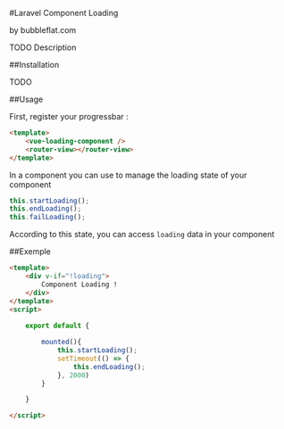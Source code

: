 #Laravel Component Loading

by bubbleflat.com

TODO Description

##Installation

TODO

##Usage

First, register your progressbar :

```html
<template>
    <vue-loading-component />
    <router-view></router-view>
</template>
```

In a component you can use to manage the loading state of your component

```javascript
this.startLoading();
this.endLoading();
this.failLoading();
```

According to this state, you can access `loading` data in your component

##Exemple

```html
<template>
    <div v-if="!loading">
        Component Loading !
    </div>
</template>
<script>
    
    export default {

        mounted(){
            this.startLoading();
            setTimeout(() => {
                this.endLoading();
            }, 2000)
        }

    }

</script>
```